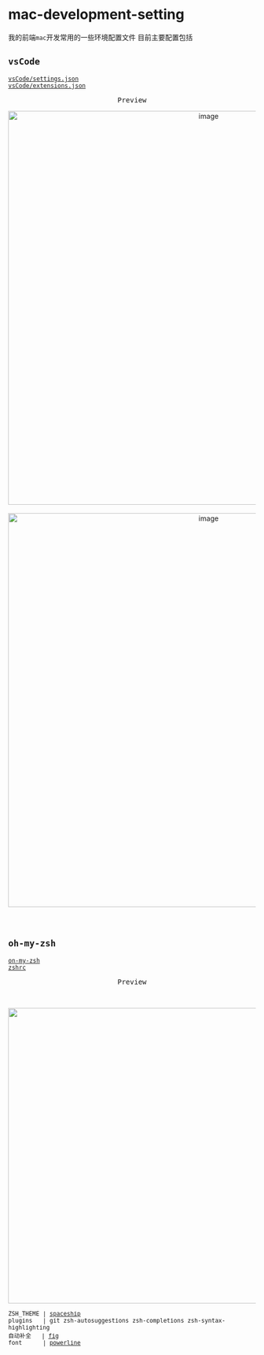 # mac-development-setting
我的前端`mac`开发常用的一些环境配置文件 目前主要配置包括
## `vsCode`

[`vsCode/settings.json`](https://github.com/wakaka378/mac-development-setting/blob/main/vsCode/setting.json)<br>
[`vsCode/extensions.json`](https://github.com/wakaka378/mac-development-setting/blob/main/vsCode/extensions.json)
<p align="center"><samp>Preview</samp></p>

<p align="center">
<img width="800" alt="image" src="https://user-images.githubusercontent.com/46524158/164018236-03572d30-db19-4027-98f0-06fd65caac8e.png">

<br/>
<br/>


<img width="800" alt="image" src="https://user-images.githubusercontent.com/46524158/164017576-102e9413-9667-4e71-a5a8-8add53405f27.png">
<br/>
<br/>


<br>
  


## `oh-my-zsh`
   [`on-my-zsh`](https://github.com/wakaka378/mac-development-setting/blob/main/ohMyZsh/ohMyZsh.json)<br/>
   [`zshrc`](https://github.com/wakaka378/mac-development-setting/blob/main/ohMyZsh/.zshrc)
  <p align="center"><samp>Preview</samp></p>
  <br/>
  
  <p align="center">
  <img width="600 alt="image" src="https://user-images.githubusercontent.com/46524158/164021297-5de58e57-e451-4b76-8c19-201f3136c6ac.gif">
                                                                                                                                                                                                                                                                   
<sub><samp> ZSH_THEME | [spaceship](https://github.com/spaceship-prompt/spaceship-prompt) <br/> plugins &nbsp;&nbsp;| git zsh-autosuggestions  zsh-completions zsh-syntax-highlighting <br> 自动补全&nbsp;&nbsp;&nbsp;| [fig](https://github.com/withfig/autocomplete) <br/> font &nbsp;&nbsp;&nbsp;&nbsp;&nbsp;| [powerline](https://github.com/powerline/powerline)</samp></sub>                                    
                                            

